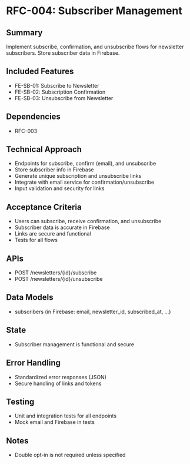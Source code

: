 # RFC-004: Subscriber Management

## Summary
Implement subscribe, confirmation, and unsubscribe flows for newsletter subscribers. Store subscriber data in Firebase.

## Included Features
- FE-SB-01: Subscribe to Newsletter
- FE-SB-02: Subscription Confirmation
- FE-SB-03: Unsubscribe from Newsletter

## Dependencies
- RFC-003

## Technical Approach
- Endpoints for subscribe, confirm (email), and unsubscribe
- Store subscriber info in Firebase
- Generate unique subscription and unsubscribe links
- Integrate with email service for confirmation/unsubscribe
- Input validation and security for links

## Acceptance Criteria
- Users can subscribe, receive confirmation, and unsubscribe
- Subscriber data is accurate in Firebase
- Links are secure and functional
- Tests for all flows

## APIs
- POST /newsletters/{id}/subscribe
- POST /newsletters/{id}/unsubscribe

## Data Models
- subscribers (in Firebase: email, newsletter_id, subscribed_at, ...)

## State
- Subscriber management is functional and secure

## Error Handling
- Standardized error responses (JSON)
- Secure handling of links and tokens

## Testing
- Unit and integration tests for all endpoints
- Mock email and Firebase in tests

## Notes
- Double opt-in is not required unless specified 
